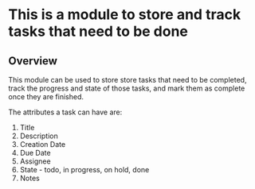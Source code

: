 # This is a module to store and track tasks that need to be done

## Overview

This module can be used to store store tasks that need to be completed, track
the progress and state of those tasks, and mark them as complete once they are
finished. 

The attributes a task can have are:
1. Title
2. Description
3. Creation Date
4. Due Date
5. Assignee
6. State - todo, in progress, on hold, done
7. Notes
